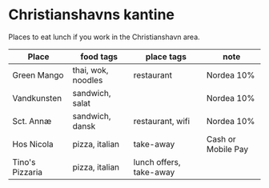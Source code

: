 # Christianshavns kantine

Places to eat lunch if you work in the Christianshavn area.

Place     |       food tags   | place tags       | note
--------- | ------------------| --------------- | ----
Green Mango | thai, wok, noodles | restaurant  | Nordea 10%
Vandkunsten | sandwich, salat |                  | Nordea 10%
Sct. Annæ | sandwich, dansk | restaurant, wifi | Nordea 10%
Hos Nicola | pizza, italian | take-away | Cash or Mobile Pay
Tino's Pizzaria | pizza, italian | lunch offers, take-away | 

